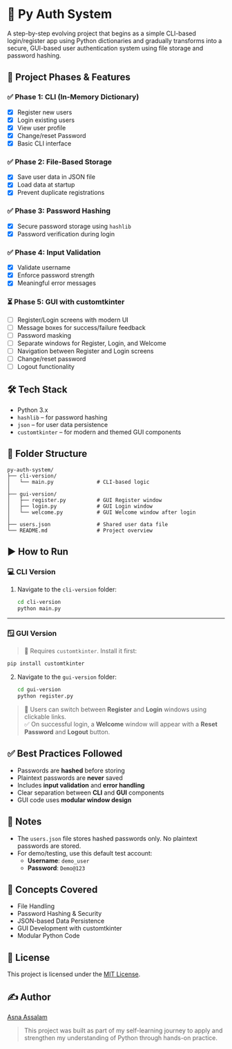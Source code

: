 # 🔐 Py Auth System

A step-by-step evolving project that begins as a simple CLI-based login/register app using Python dictionaries and gradually transforms into a secure, GUI-based user authentication system using file storage and password hashing.

## 🚀 Project Phases & Features

### ✅ Phase 1: CLI (In-Memory Dictionary)
- [x] Register new users
- [x] Login existing users
- [x] View user profile
- [x] Change/reset Password
- [x] Basic CLI interface

### ✅ Phase 2: File-Based Storage
- [x] Save user data in JSON file
- [x] Load data at startup
- [x] Prevent duplicate registrations

### ✅ Phase 3: Password Hashing
- [x] Secure password storage using `hashlib`
- [x] Password verification during login

### ✅ Phase 4: Input Validation
- [x] Validate username
- [x] Enforce password strength
- [x] Meaningful error messages

### ⏳ Phase 5: GUI with customtkinter
- [ ] Register/Login screens with modern UI  
- [ ] Message boxes for success/failure feedback  
- [ ] Password masking  
- [ ] Separate windows for Register, Login, and Welcome  
- [ ] Navigation between Register and Login screens  
- [ ] Change/reset password 
- [ ] Logout functionality

## 🛠️ Tech Stack
- Python 3.x  
- `hashlib` – for password hashing  
- `json` – for user data persistence  
- `customtkinter` – for modern and themed GUI components 

## 📁 Folder Structure
```
py-auth-system/
├── cli-version/              
│   └── main.py              # CLI-based logic
│
├── gui-version/
│   ├── register.py          # GUI Register window
│   ├── login.py             # GUI Login window
│   └── welcome.py           # GUI Welcome window after login
│
├── users.json               # Shared user data file
└── README.md                # Project overview
```

## ▶️ How to Run

### 💻 CLI Version
1. Navigate to the `cli-version` folder:
   ```bash
   cd cli-version
   python main.py
   ```

---

### 🪟 GUI Version
> 🛑 Requires `customtkinter`. Install it first:

```bash
pip install customtkinter
```

2. Navigate to the `gui-version` folder:
   ```bash
   cd gui-version
   python register.py
   ```

> 🔄 Users can switch between **Register** and **Login** windows using clickable links.  
> ✅ On successful login, a **Welcome** window will appear with a **Reset Password** and **Logout** button.

## ✅ Best Practices Followed
- Passwords are **hashed** before storing  
- Plaintext passwords are **never** saved  
- Includes **input validation** and **error handling**  
- Clear separation between **CLI** and **GUI** components  
- GUI code uses **modular window design**

## 📌 Notes
- The `users.json` file stores hashed passwords only. No plaintext passwords are stored.
- For demo/testing, use this default test account:
  - **Username**: `demo_user`
  - **Password**: `Demo@123`

## 🧠 Concepts Covered
- File Handling
- Password Hashing & Security
- JSON-based Data Persistence
- GUI Development with customtkinter
- Modular Python Code

## 📄 License
This project is licensed under the [MIT License](LICENSE).


## ✍️ Author
[Asna Assalam](https://github.com/asnaassalam)
> This project was built as part of my self-learning journey to apply and strengthen my understanding of Python through hands-on practice.
